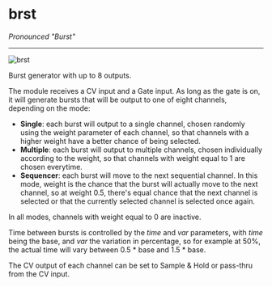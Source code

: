 # brst
_Pronounced "Burst"_
***
![brst](https://library.vcvrack.com/screenshots/cvly/brst.m.png)

Burst generator with up to 8 outputs.

The module receives a CV input and a Gate input. As long as the gate is on, it will generate bursts that will be output to one of eight channels, depending on the mode:

* **Single**: each burst will output to a single channel, chosen randomly using the weight parameter of each channel, so that channels with a higher weight have a better chance of being selected.
* **Multiple**: each burst will output to multiple channels, chosen individually according to the weight, so that channels with weight equal to 1 are chosen everytime.
* **Sequencer**: each burst will move to the next sequential channel. In this mode, weight is the chance that the burst will actually move to the next channel, so at weight 0.5, there's equal chance that the next channel is selected or that the currently selected channel is selected once again.

In all modes, channels with weight equal to 0 are inactive.

Time between bursts is controlled by the _time_ and _var_ parameters, with _time_ being the base, and _var_ the variation in percentage, so for example at 50%, the actual time will vary between 0.5 * base and 1.5 * base.

The CV output of each channel can be set to Sample & Hold or pass-thru from the CV input.